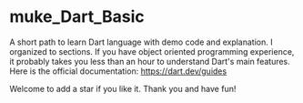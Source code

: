 # muke_Dart_Basic
A short path to learn Dart language with demo code and explanation.
I organized to sections. If you have object oriented programming experience, 
it probably takes you less than an hour to understand Dart's main features.
Here is the official documentation: https://dart.dev/guides

Welcome to add a star if you like it. Thank you and have fun!
